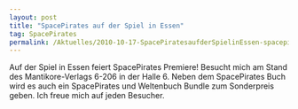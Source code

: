 ```yaml
---
layout: post
title: "SpacePirates auf der Spiel in Essen"
tag: SpacePirates
permalink: /Aktuelles/2010-10-17-SpacePiratesaufderSpielinEssen-spacepirates
---
```


Auf der Spiel in Essen feiert SpacePirates Premiere! Besucht mich am Stand des Mantikore-Verlags 6-206 in der Halle 6. Neben dem SpacePirates Buch wird es auch ein SpacePirates und Weltenbuch Bundle zum Sonderpreis geben. Ich freue mich auf jeden Besucher.


